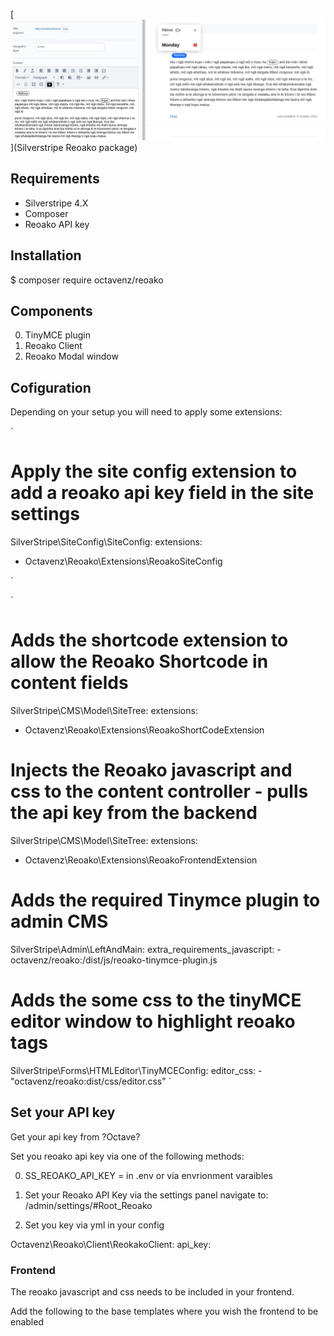 [<img src="/docs/img/screen5.png">](Silverstripe Reoako package)

## Requirements

-   Silverstripe 4.X
-   Composer
-   Reoako API key

## Installation

$ composer require octavenz/reoako

## Components

0. TinyMCE plugin
1. Reoako Client
2. Reoako Modal window

## Cofiguration

Depending on your setup you will need to apply some extensions:

`

# Apply the site config extension to add a reoako api key field in the site settings

SilverStripe\SiteConfig\SiteConfig:
extensions:

-   Octavenz\Reoako\Extensions\ReoakoSiteConfig

`

`

# Adds the shortcode extension to allow the Reoako Shortcode in content fields

SilverStripe\CMS\Model\SiteTree:
extensions:

-   Octavenz\Reoako\Extensions\ReoakoShortCodeExtension
    ` `

# Injects the Reoako javascript and css to the content controller - pulls the api key from the backend

SilverStripe\CMS\Model\SiteTree:
extensions:

-   Octavenz\Reoako\Extensions\ReoakoFrontendExtension
    ` `

# Adds the required Tinymce plugin to admin CMS

SilverStripe\Admin\LeftAndMain:
extra_requirements_javascript: - octavenz/reoako:/dist/js/reoako-tinymce-plugin.js

# Adds the some css to the tinyMCE editor window to highlight reoako tags

SilverStripe\Forms\HTMLEditor\TinyMCEConfig:
editor_css: - "octavenz/reoako:dist/css/editor.css"
`

## Set your API key

Get your api key from ?Octave?

Set you reoako api key via one of the following methods:

0.  SS_REOAKO_API_KEY = <KEY>
    in .env or via envrionment varaibles

1.  Set your Reoako API Key via the settings panel
    navigate to: /admin/settings/#Root_Reoako

2.  Set you key via yml in your config

Octavenz\Reoako\Client\ReokakoClient:
api_key: <KEY>

### Frontend

The reoako javascript and css needs to be included in your frontend.

Add the following to the base templates where you wish the frontend to be enabled
